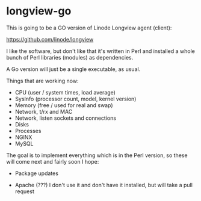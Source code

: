 # longview-go
This is going to be a GO version of Linode Longview agent (client): 

https://github.com/linode/longview

I like the software, but don't like that it's written in Perl and installed
a whole bunch of Perl libraries (modules) as dependencies.

A Go version will just be a single executable, as usual.

Things that are working now:

- CPU (user / system times, load average)
- SysInfo (processor count, model, kernel version)
- Memory (free / used for real and swap)
- Network, t/rx and MAC
- Network, listen sockets and connections
- Disks
- Processes
- NGINX
- MySQL

The goal is to implement everything which is in the Perl version, so these will
come next and fairly soon I hope:

- Package updates

- Apache (???) I don't use it and don't have it installed, but will take a pull request

